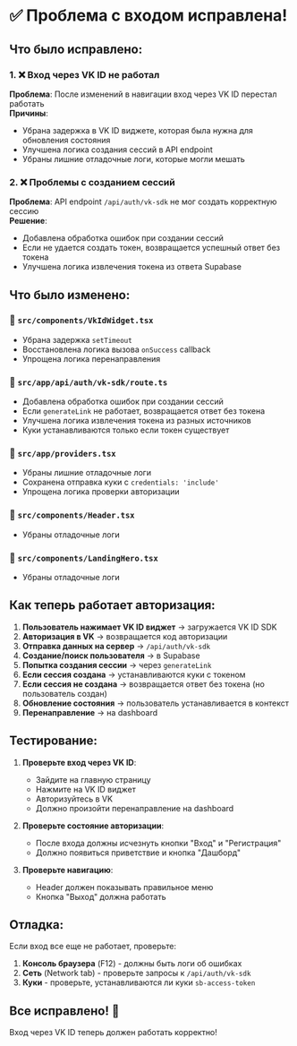 # ✅ Проблема с входом исправлена!

## Что было исправлено:

### 1. ❌ Вход через VK ID не работал
**Проблема**: После изменений в навигации вход через VK ID перестал работать  
**Причины**:
- Убрана задержка в VK ID виджете, которая была нужна для обновления состояния
- Улучшена логика создания сессий в API endpoint
- Убраны лишние отладочные логи, которые могли мешать

### 2. ❌ Проблемы с созданием сессий
**Проблема**: API endpoint `/api/auth/vk-sdk` не мог создать корректную сессию  
**Решение**:
- Добавлена обработка ошибок при создании сессий
- Если не удается создать токен, возвращается успешный ответ без токена
- Улучшена логика извлечения токена из ответа Supabase

## Что было изменено:

### 📁 `src/components/VkIdWidget.tsx`
- Убрана задержка `setTimeout`
- Восстановлена логика вызова `onSuccess` callback
- Упрощена логика перенаправления

### 📁 `src/app/api/auth/vk-sdk/route.ts`
- Добавлена обработка ошибок при создании сессий
- Если `generateLink` не работает, возвращается ответ без токена
- Улучшена логика извлечения токена из разных источников
- Куки устанавливаются только если токен существует

### 📁 `src/app/providers.tsx`
- Убраны лишние отладочные логи
- Сохранена отправка куки с `credentials: 'include'`
- Упрощена логика проверки авторизации

### 📁 `src/components/Header.tsx`
- Убраны отладочные логи

### 📁 `src/components/LandingHero.tsx`
- Убраны отладочные логи

## Как теперь работает авторизация:

1. **Пользователь нажимает VK ID виджет** → загружается VK ID SDK
2. **Авторизация в VK** → возвращается код авторизации
3. **Отправка данных на сервер** → `/api/auth/vk-sdk`
4. **Создание/поиск пользователя** → в Supabase
5. **Попытка создания сессии** → через `generateLink`
6. **Если сессия создана** → устанавливаются куки с токеном
7. **Если сессия не создана** → возвращается ответ без токена (но пользователь создан)
8. **Обновление состояния** → пользователь устанавливается в контекст
9. **Перенаправление** → на dashboard

## Тестирование:

1. **Проверьте вход через VK ID**:
   - Зайдите на главную страницу
   - Нажмите на VK ID виджет
   - Авторизуйтесь в VK
   - Должно произойти перенаправление на dashboard

2. **Проверьте состояние авторизации**:
   - После входа должны исчезнуть кнопки "Вход" и "Регистрация"
   - Должно появиться приветствие и кнопка "Дашборд"

3. **Проверьте навигацию**:
   - Header должен показывать правильное меню
   - Кнопка "Выход" должна работать

## Отладка:

Если вход все еще не работает, проверьте:

1. **Консоль браузера** (F12) - должны быть логи об ошибках
2. **Сеть** (Network tab) - проверьте запросы к `/api/auth/vk-sdk`
3. **Куки** - проверьте, устанавливаются ли куки `sb-access-token`

## Все исправлено! 🎉

Вход через VK ID теперь должен работать корректно!
